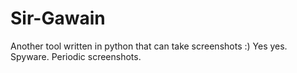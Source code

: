 # Sir-Gawain
  Another tool written in python that can take screenshots :) 
  Yes yes. Spyware. Periodic screenshots.
